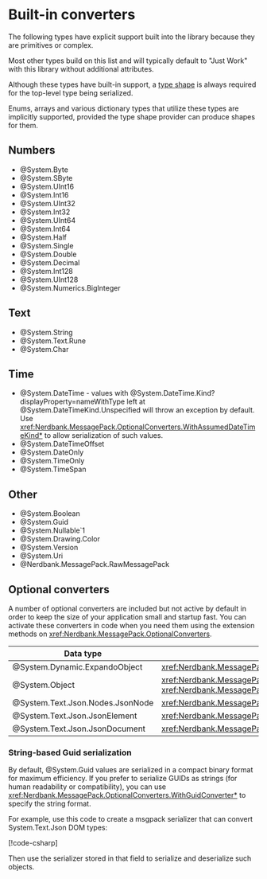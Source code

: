 # Built-in converters

The following types have explicit support built into the library because they are primitives or complex.

Most other types build on this list and will typically default to "Just Work" with this library without additional attributes.

Although these types have built-in support, a [type shape](type-shapes.md) is always required for the top-level type being serialized.

Enums, arrays and various dictionary types that utilize these types are implicitly supported, provided the type shape provider can produce shapes for them.

## Numbers

- @System.Byte
- @System.SByte
- @System.UInt16
- @System.Int16
- @System.UInt32
- @System.Int32
- @System.UInt64
- @System.Int64
- @System.Half
- @System.Single
- @System.Double
- @System.Decimal
- @System.Int128
- @System.UInt128
- @System.Numerics.BigInteger

## Text

- @System.String
- @System.Text.Rune
- @System.Char

## Time

- @System.DateTime - values with @System.DateTime.Kind?displayProperty=nameWithType left at @System.DateTimeKind.Unspecified will throw an exception by default.
  Use <xref:Nerdbank.MessagePack.OptionalConverters.WithAssumedDateTimeKind*> to allow serialization of such values.
- @System.DateTimeOffset
- @System.DateOnly
- @System.TimeOnly
- @System.TimeSpan

## Other

- @System.Boolean
- @System.Guid
- @System.Nullable`1
- @System.Drawing.Color
- @System.Version
- @System.Uri
- @Nerdbank.MessagePack.RawMessagePack

## Optional converters

A number of optional converters are included but not active by default in order to keep the size of your application small and startup fast.
You can activate these converters in code when you need them using the extension methods on <xref:Nerdbank.MessagePack.OptionalConverters>.

Data type | API to enable
--|--
@System.Dynamic.ExpandoObject | <xref:Nerdbank.MessagePack.OptionalConverters.WithExpandoObjectConverter*>
@System.Object | <xref:Nerdbank.MessagePack.OptionalConverters.WithObjectConverter*> or <xref:Nerdbank.MessagePack.OptionalConverters.WithDynamicObjectConverter*>
@System.Text.Json.Nodes.JsonNode | <xref:Nerdbank.MessagePack.OptionalConverters.WithSystemTextJsonConverters*>
@System.Text.Json.JsonElement | <xref:Nerdbank.MessagePack.OptionalConverters.WithSystemTextJsonConverters*>
@System.Text.Json.JsonDocument | <xref:Nerdbank.MessagePack.OptionalConverters.WithSystemTextJsonConverters*>

### String-based Guid serialization

By default, @System.Guid values are serialized in a compact binary format for maximum efficiency.
If you prefer to serialize GUIDs as strings (for human readability or compatibility), you can use <xref:Nerdbank.MessagePack.OptionalConverters.WithGuidConverter*> to specify the string format.

For example, use this code to create a msgpack serializer that can convert System.Text.Json DOM types:

[!code-csharp[](../../samples/cs/BuiltInConverters.cs#STJOptionalConverters)]

Then use the serializer stored in that field to serialize and deserialize such objects.
